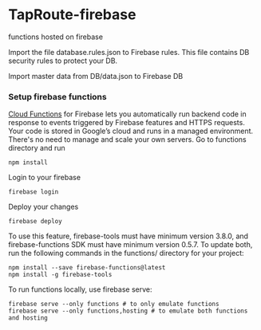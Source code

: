 # TapRoute-firebase
functions hosted on firebase

Import the file database.rules.json to Firebase rules. This file contains DB security rules to protect your DB.

Import master data from DB/data.json to Firebase DB

### Setup firebase functions
[Cloud Functions](https://firebase.google.com/docs/functions/) for Firebase lets you automatically run backend code in response to events triggered by Firebase features and HTTPS requests. Your code is stored in Google’s cloud and runs in a managed environment. There's no need to manage and scale your own servers.
Go to functions directory and run
```
npm install
```

Login to your firebase

```
firebase login
```

Deploy your changes
```
firebase deploy 
```

To use this feature, firebase-tools must have minimum version 3.8.0, and firebase-functions SDK must have minimum version 0.5.7. To update both, run the following commands in the functions/ directory for your project:

```
npm install --save firebase-functions@latest
npm install -g firebase-tools
```
To run functions locally, use firebase serve:
```
firebase serve --only functions # to only emulate functions
firebase serve --only functions,hosting # to emulate both functions and hosting
```